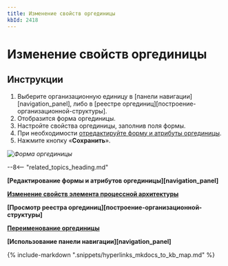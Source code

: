 ```yaml
---
title: Изменение свойств оргединицы
kbId: 2418
---
```


# Изменение свойств оргединицы

## Инструкции

1. Выберите организационную единицу в [панели навигации][navigation_panel], либо в [реестре оргединиц][построение-организационной-структуры].
2. Отобразится форма оргединицы.
3. Настройте свойства оргединицы, заполнив поля формы.
4. При необходимости [отредактируйте форму и атрибуты оргединицы](https://kb.comindware.ru/article.php?id=2422).
5. Нажмите кнопку «**Сохранить**».

_![Форма оргединицы](https://kb.comindware.ru/assets/configuring_organizational_unit_properties.png)_

--8<-- "related_topics_heading.md"

**[Редактирование формы и атрибутов оргединицы][navigation_panel]**

**[Изменение свойств элемента процессной архитектуры](https://kb.comindware.ru/article.php?id=2438)**

**[Просмотр реестра оргединиц][построение-организационной-структуры]**

**[Переименование оргединицы](https://kb.comindware.ru/article.php?id=2421)**

**[Использование панели навигации][navigation_panel]**

{% include-markdown ".snippets/hyperlinks_mkdocs_to_kb_map.md" %}
